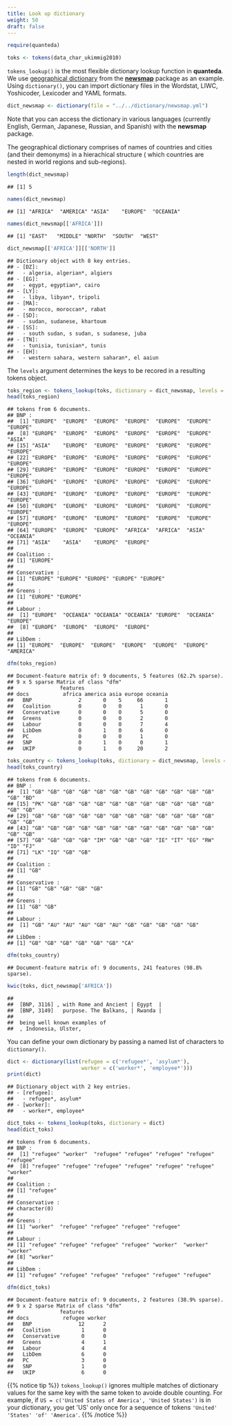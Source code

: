 ```yaml
---
title: Look up dictionary
weight: 50
draft: false
---
```



```r
require(quanteda)
```


```r
toks <- tokens(data_char_ukimmig2010)
```

`tokens_lookup()` is the most flexible dictionary lookup function in **quanteda**. We use [geographical dictionary](https://raw.githubusercontent.com/quanteda/tutorials.quanteda.io/master/content/dictionary/newsmap.yml) from the [**newsmap**](https://cran.r-project.org/web/packages/newsmap/index.html) package as an example. Using `dictionary()`, you can import dictionary files in the Wordstat, LIWC, Yoshicoder, Lexicoder and YAML formats.


```r
dict_newsmap <- dictionary(file = "../../dictionary/newsmap.yml")
```

Note that you can access the dictionary in various languages (currently English, German, Japanese, Russian, and Spanish) with the **newsmap** package. 

The geographical dictionary comprises of names of countries and cities (and their demonyms) in a hierachical structure ( which countries are nested in world regions and sub-regions).


```r
length(dict_newsmap)
```

```
## [1] 5
```

```r
names(dict_newsmap)
```

```
## [1] "AFRICA"  "AMERICA" "ASIA"    "EUROPE"  "OCEANIA"
```

```r
names(dict_newsmap[['AFRICA']])
```

```
## [1] "EAST"   "MIDDLE" "NORTH"  "SOUTH"  "WEST"
```

```r
dict_newsmap[['AFRICA']][['NORTH']]
```

```
## Dictionary object with 8 key entries.
## - [DZ]:
##   - algeria, algerian*, algiers
## - [EG]:
##   - egypt, egyptian*, cairo
## - [LY]:
##   - libya, libyan*, tripoli
## - [MA]:
##   - morocco, moroccan*, rabat
## - [SD]:
##   - sudan, sudanese, khartoum
## - [SS]:
##   - south sudan, s sudan, s sudanese, juba
## - [TN]:
##   - tunisia, tunisian*, tunis
## - [EH]:
##   - western sahara, western saharan*, el aaiun
```

The `levels` argument determines the keys to be recored in a resulting tokens object.


```r
toks_region <- tokens_lookup(toks, dictionary = dict_newsmap, levels = 1)
head(toks_region)
```

```
## tokens from 6 documents.
## BNP :
##  [1] "EUROPE"  "EUROPE"  "EUROPE"  "EUROPE"  "EUROPE"  "EUROPE"  "EUROPE" 
##  [8] "EUROPE"  "EUROPE"  "EUROPE"  "EUROPE"  "EUROPE"  "EUROPE"  "ASIA"   
## [15] "ASIA"    "EUROPE"  "EUROPE"  "EUROPE"  "EUROPE"  "EUROPE"  "EUROPE" 
## [22] "EUROPE"  "EUROPE"  "EUROPE"  "EUROPE"  "EUROPE"  "EUROPE"  "EUROPE" 
## [29] "EUROPE"  "EUROPE"  "EUROPE"  "EUROPE"  "EUROPE"  "EUROPE"  "EUROPE" 
## [36] "EUROPE"  "EUROPE"  "EUROPE"  "EUROPE"  "EUROPE"  "EUROPE"  "EUROPE" 
## [43] "EUROPE"  "EUROPE"  "EUROPE"  "EUROPE"  "EUROPE"  "EUROPE"  "EUROPE" 
## [50] "EUROPE"  "EUROPE"  "EUROPE"  "EUROPE"  "EUROPE"  "EUROPE"  "EUROPE" 
## [57] "EUROPE"  "EUROPE"  "EUROPE"  "EUROPE"  "EUROPE"  "EUROPE"  "EUROPE" 
## [64] "EUROPE"  "EUROPE"  "EUROPE"  "AFRICA"  "AFRICA"  "ASIA"    "OCEANIA"
## [71] "ASIA"    "ASIA"    "EUROPE"  "EUROPE" 
## 
## Coalition :
## [1] "EUROPE"
## 
## Conservative :
## [1] "EUROPE" "EUROPE" "EUROPE" "EUROPE" "EUROPE"
## 
## Greens :
## [1] "EUROPE" "EUROPE"
## 
## Labour :
##  [1] "EUROPE"  "OCEANIA" "OCEANIA" "OCEANIA" "EUROPE"  "OCEANIA" "EUROPE" 
##  [8] "EUROPE"  "EUROPE"  "EUROPE"  "EUROPE" 
## 
## LibDem :
## [1] "EUROPE"  "EUROPE"  "EUROPE"  "EUROPE"  "EUROPE"  "EUROPE"  "AMERICA"
```

```r
dfm(toks_region)
```

```
## Document-feature matrix of: 9 documents, 5 features (62.2% sparse).
## 9 x 5 sparse Matrix of class "dfm"
##               features
## docs           africa america asia europe oceania
##   BNP               2       0    5     66       1
##   Coalition         0       0    0      1       0
##   Conservative      0       0    0      5       0
##   Greens            0       0    0      2       0
##   Labour            0       0    0      7       4
##   LibDem            0       1    0      6       0
##   PC                0       0    0      1       0
##   SNP               0       1    0      0       1
##   UKIP              0       1    0     20       2
```


```r
toks_country <- tokens_lookup(toks, dictionary = dict_newsmap, levels = 3)
head(toks_country)
```

```
## tokens from 6 documents.
## BNP :
##  [1] "GB" "GB" "GB" "GB" "GB" "GB" "GB" "GB" "GB" "GB" "GB" "GB" "GB" "BD"
## [15] "PK" "GB" "GB" "GB" "GB" "GB" "GB" "GB" "GB" "GB" "GB" "GB" "GB" "GB"
## [29] "GB" "GB" "GB" "GB" "GB" "GB" "GB" "GB" "GB" "GB" "GB" "GB" "GB" "GB"
## [43] "GB" "GB" "GB" "GB" "GB" "GB" "GB" "GB" "GB" "GB" "GB" "GB" "GB" "GB"
## [57] "GB" "GB" "GB" "GB" "IM" "GB" "GB" "GB" "IE" "IT" "EG" "RW" "ID" "FJ"
## [71] "LK" "IQ" "GB" "GB"
## 
## Coalition :
## [1] "GB"
## 
## Conservative :
## [1] "GB" "GB" "GB" "GB" "GB"
## 
## Greens :
## [1] "GB" "GB"
## 
## Labour :
##  [1] "GB" "AU" "AU" "AU" "GB" "AU" "GB" "GB" "GB" "GB" "GB"
## 
## LibDem :
## [1] "GB" "GB" "GB" "GB" "GB" "GB" "CA"
```

```r
dfm(toks_country)
```

```
## Document-feature matrix of: 9 documents, 241 features (98.8% sparse).
```


```r
kwic(toks, dict_newsmap['AFRICA'])
```

```
##                                                
##  [BNP, 3116] , with Rome and Ancient | Egypt  |
##  [BNP, 3149]   purpose. The Balkans, | Rwanda |
##                              
##  being well known examples of
##  , Indonesia, Ulster,
```

You can define your own dictionary by passing a named list of characters to `dictionary()`.


```r
dict <- dictionary(list(refugee = c('refugee*', 'asylum*'),
                        worker = c('worker*', 'employee*')))
print(dict)
```

```
## Dictionary object with 2 key entries.
## - [refugee]:
##   - refugee*, asylum*
## - [worker]:
##   - worker*, employee*
```

```r
dict_toks <- tokens_lookup(toks, dictionary = dict)
head(dict_toks)
```

```
## tokens from 6 documents.
## BNP :
##  [1] "refugee" "worker"  "refugee" "refugee" "refugee" "refugee" "refugee"
##  [8] "refugee" "refugee" "refugee" "refugee" "refugee" "refugee" "worker" 
## 
## Coalition :
## [1] "refugee"
## 
## Conservative :
## character(0)
## 
## Greens :
## [1] "worker"  "refugee" "refugee" "refugee" "refugee"
## 
## Labour :
## [1] "refugee" "refugee" "refugee" "refugee" "worker"  "worker"  "worker" 
## [8] "worker" 
## 
## LibDem :
## [1] "refugee" "refugee" "refugee" "refugee" "refugee" "refugee"
```

```r
dfm(dict_toks)
```

```
## Document-feature matrix of: 9 documents, 2 features (38.9% sparse).
## 9 x 2 sparse Matrix of class "dfm"
##               features
## docs           refugee worker
##   BNP               12      2
##   Coalition          1      0
##   Conservative       0      0
##   Greens             4      1
##   Labour             4      4
##   LibDem             6      0
##   PC                 3      0
##   SNP                1      0
##   UKIP               6      0
```

{{% notice tip %}}
`tokens_lookup()` ignores multiple matches of dictionary values for the same key with the same token to avoide double counting. For example, if `US = c('United States of America', 'United States')` is in your dictionary, you get 'US' only once for a sequence of tokens `'United' 'States' 'of' 'America'`.
{{% /notice %}}
